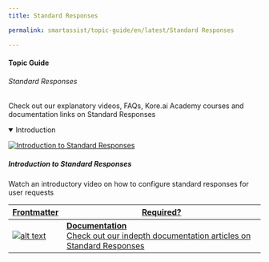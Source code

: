 ```yaml
---
title: Standard Responses

permalink: smartassist/topic-guide/en/latest/Standard Responses     

---
```

#### Topic Guide
###### Standard Responses

   Check out our explanatory videos, FAQs, Kore.ai Academy courses and documentation links on Standard Responses
    
<details class="introduction-video" open>
  <summary>Introduction
  </summary>
  
   [![Introduction to Standard Responses](images/VideoCoverImage.png)](https://drive.google.com/file/d/1bwzgTYUzPhS0TKJYPH752AXIbknU3EzU/view)

  ##### Introduction to Standard Responses
  Watch an introductory video on how to configure standard responses for user requests

</details>


<a class="doc-link" target="_blank" href="https://docs.kore.ai/smartassist/configuration/standard-responses/standard-responses/">
 

| Frontmatter | Required? |
|-------------|-------------|
| ![alt text](images/docIcon.svg "Title") | **Documentation**  <br /> Check out our indepth documentation articles on Standard Responses | 


</a>